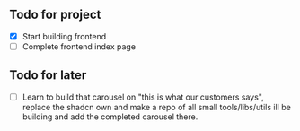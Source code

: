 
## Todo for project
- [x]  Start building frontend
- [ ] Complete frontend index page

## Todo for later
- [ ] Learn to build that carousel on "this is what our customers says", replace the shadcn own and make a repo of all small tools/libs/utils ill be building and add the completed carousel there.